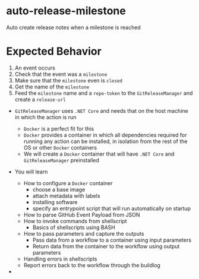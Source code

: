 # auto-release-milestone
Auto create release notes when a milestone is reached

# Expected Behavior
1. An event occurs
2. Check that the event was a `milestone`
3. Make sure that the `milestone` even is `closed`
4. Get the name of the `milestone`
5. Feed the `milestone` name and a `repo-token` to the `GitReleaseManager` and create a `release-url`

- `GitReleaseManager` uses `.NET Core` and needs that on the host machine in which the action is run
    * `Docker` is a perfect fit for this
    * `Docker` provides a container in which all dependencies required for running any action can be installed, in isolation from the rest of the OS or other `Docker` containers
    * We will create a `Docker` container that will have `.NET Core` and `GitReleaseManager` preinstalled

- You will learn
    * How to configure a `Docker` container
        - choose a base image
        - attach metadata with labels
        - installing software
        - specify an entrypoint script that will run automatically on startup
    * How to parse GitHub Event Payload from JSON
    * How to invoke commands from shellscript
        - Basics of shellscripts using BASH
    * How to pass parameters and capture the outputs
        - Pass data from a workflow to a container using input parameters
        - Return data from the container to the workflow using output parameters
    * Handling errors in shellscripts
    * Report errors back to the workflow through the buildlog
    
- 
